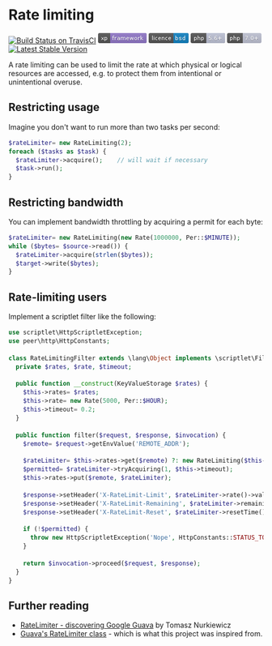 Rate limiting
=============

[![Build Status on TravisCI](https://secure.travis-ci.org/xp-forge/ratelimit.svg)](http://travis-ci.org/xp-forge/ratelimit)
[![XP Framework Module](https://raw.githubusercontent.com/xp-framework/web/master/static/xp-framework-badge.png)](https://github.com/xp-framework/core)
[![BSD Licence](https://raw.githubusercontent.com/xp-framework/web/master/static/licence-bsd.png)](https://github.com/xp-framework/core/blob/master/LICENCE.md)
[![Required PHP 5.6+](https://raw.githubusercontent.com/xp-framework/web/master/static/php-5_6plus.png)](http://php.net/)
[![Supports PHP 7.0+](https://raw.githubusercontent.com/xp-framework/web/master/static/php-7_0plus.png)](http://php.net/)
[![Latest Stable Version](https://poser.pugx.org/xp-forge/ratelimit/version.png)](https://packagist.org/packages/xp-forge/ratelimit)

A rate limiting can be used to limit the rate at which physical or logical resources are accessed, e.g. to protect them from intentional or unintentional overuse.

Restricting usage
-----------------
Imagine you don't want to run more than two tasks per second:

```php
$rateLimiter= new RateLimiting(2);
foreach ($tasks as $task) {
  $rateLimiter->acquire();    // will wait if necessary
  $task->run();
}
```

Restricting bandwidth
---------------------
You can implement bandwidth throttling by acquiring a permit for each byte:

```php
$rateLimiter= new RateLimiting(new Rate(1000000, Per::$MINUTE));
while ($bytes= $source->read()) {
  $rateLimiter->acquire(strlen($bytes));
  $target->write($bytes);
}
```

Rate-limiting users
-------------------
Implement a scriptlet filter like the following:

```php
use scriptlet\HttpScriptletException;
use peer\http\HttpConstants;

class RateLimitingFilter extends \lang\Object implements \scriptlet\Filter {
  private $rates, $rate, $timeout;

  public function __construct(KeyValueStorage $rates) {
    $this->rates= $rates;
    $this->rate= new Rate(5000, Per::$HOUR);
    $this->timeout= 0.2;
  }

  public function filter($request, $response, $invocation) {
    $remote= $request->getEnvValue('REMOTE_ADDR');

    $rateLimiter= $this->rates->get($remote) ?: new RateLimiting($this->rate);
    $permitted= $rateLimiter->tryAcquiring(1, $this->timeout);
    $this->rates->put($remote, $rateLimiter);

    $response->setHeader('X-RateLimit-Limit', $rateLimiter->rate()->value());
    $response->setHeader('X-RateLimit-Remaining', $rateLimiter->remaining());
    $response->setHeader('X-RateLimit-Reset', $rateLimiter->resetTime());

    if (!$permitted) {
      throw new HttpScriptletException('Nope', HttpConstants::STATUS_TOO_MANY_REQUESTS);
    }

    return $invocation->proceed($request, $response);
  }
}
```

Further reading
---------------

* [RateLimiter - discovering Google Guava](http://www.nurkiewicz.com/2012/09/ratelimiter-discovering-google-guava.html) by Tomasz Nurkiewicz
* [Guava's RateLimiter class](http://docs.guava-libraries.googlecode.com/git/javadoc/com/google/common/util/concurrent/RateLimiter.html) - which is what this project was inspired from.